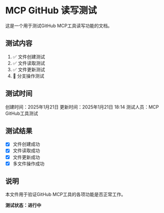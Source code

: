 # MCP GitHub 读写测试

这是一个用于测试GitHub MCP工具读写功能的文档。

## 测试内容

1. ✅ 文件创建测试
2. ✅ 文件读取测试
3. ✅ 文件更新测试
4. 🔄 分支操作测试

## 测试时间

创建时间：2025年1月21日
更新时间：2025年1月21日 18:14
测试人员：MCP GitHub工具测试

## 测试结果

- [x] 文件创建成功
- [x] 文件读取成功
- [x] 文件更新成功
- [x] 多文件操作成功

## 说明

本文件用于验证GitHub MCP工具的各项功能是否正常工作。

**测试状态：进行中**